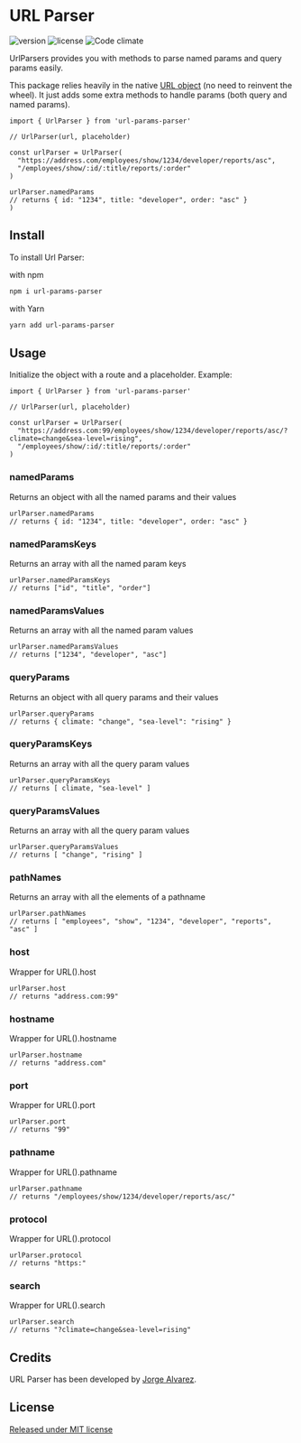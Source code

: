 # URL Parser

![version](https://img.shields.io/npm/v/url-params-parser.svg)
![license](https://img.shields.io/github/license/jorgegorka/url-params-parser.svg)
![Code climate](https://img.shields.io/codeclimate/maintainability/jorgegorka/url-params-parser.svg)

UrlParsers provides you with methods to parse named params and query params easily.

This package relies heavily in the native [URL object](https://developer.mozilla.org/en-US/docs/Web/API/URL) (no need to reinvent the wheel). It just adds some extra methods to handle params (both query and named params).

```:javascript
import { UrlParser } from 'url-params-parser'

// UrlParser(url, placeholder)

const urlParser = UrlParser(
  "https://address.com/employees/show/1234/developer/reports/asc",
  "/employees/show/:id/:title/reports/:order"
)
  
urlParser.namedParams
// returns { id: "1234", title: "developer", order: "asc" }  
)
```

## Install

To install Url Parser:

with npm

```bash
npm i url-params-parser
```

with Yarn

```bash
yarn add url-params-parser
```

## Usage

Initialize the object with a route and a placeholder. Example:

```:javascript
import { UrlParser } from 'url-params-parser'

// UrlParser(url, placeholder)

const urlParser = UrlParser(
  "https://address.com:99/employees/show/1234/developer/reports/asc/?climate=change&sea-level=rising",
  "/employees/show/:id/:title/reports/:order"
)
```

### namedParams

Returns an object with all the named params and their values

```:javascript
urlParser.namedParams
// returns { id: "1234", title: "developer", order: "asc" }
```

### namedParamsKeys

Returns an array with all the named param keys

```:javascript
urlParser.namedParamsKeys
// returns ["id", "title", "order"]
```

### namedParamsValues

Returns an array with all the named param values

```:javascript
urlParser.namedParamsValues
// returns ["1234", "developer", "asc"]
```

### queryParams

Returns an object with all query params and their values

```:javascript
urlParser.queryParams
// returns { climate: "change", "sea-level": "rising" }
```

### queryParamsKeys

Returns an array with all the query param values

```:javascript
urlParser.queryParamsKeys
// returns [ climate, "sea-level" ]
```

### queryParamsValues

Returns an array with all the query param values

```:javascript
urlParser.queryParamsValues
// returns [ "change", "rising" ]
```

### pathNames

Returns an array with all the elements of a pathname

```:javascript
urlParser.pathNames
// returns [ "employees", "show", "1234", "developer", "reports", "asc" ]
```

### host

Wrapper for URL().host

```:javascript
urlParser.host
// returns "address.com:99"
```

### hostname

Wrapper for URL().hostname

```:javascript
urlParser.hostname
// returns "address.com"
```

### port

Wrapper for URL().port

```:javascript
urlParser.port
// returns "99"
```

### pathname

Wrapper for URL().pathname

```:javascript
urlParser.pathname
// returns "/employees/show/1234/developer/reports/asc/"
```

### protocol

Wrapper for URL().protocol

```:javascript
urlParser.protocol
// returns "https:"
```

### search

Wrapper for URL().search

```:javascript
urlParser.search
// returns "?climate=change&sea-level=rising"
```

## Credits

URL Parser has been developed by [Jorge Alvarez](https://www.alvareznavarro.es).

## License

[Released under MIT license](http://www.opensource.org/licenses/MIT)
